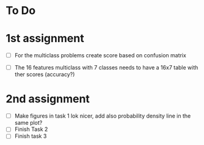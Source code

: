 # To Do 
# 1st assignment
- [ ]  For the multiclass problems create score based on confusion matrix 
- [ ]  The 16 features multiclass with 7 classes needs to have a 16x7 table with ther scores (accuracy?)


# 2nd assignment
- [ ]  Make figures in task 1 lok nicer, add also probability density line in the same plot? 
- [ ]  Finish Task 2
- [ ] Finish task 3
